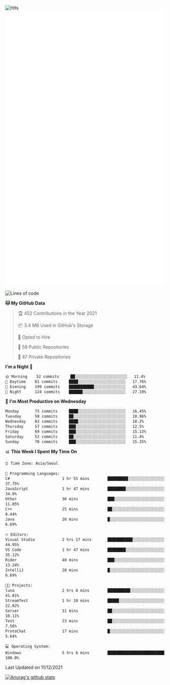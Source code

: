 ![Hits](https://hits.seeyoufarm.com/api/count/incr/badge.svg?url=https%3A%2F%2Fgithub.com%2Fkokose1234&count_bg=%2379C83D&title_bg=%23555555&icon=apple.svg&icon_color=%23E7E7E7&title=hits&edge_flat=false)
<br/>
![Metrics](https://github.com/kokose1234/kokose1234/blob/main/github-metrics.svg)

<!--START_SECTION:waka-->
![Lines of code](https://img.shields.io/badge/From%20Hello%20World%20I%27ve%20Written-9%20Million%20lines%20of%20code-blue)

**🐱 My GitHub Data** 

> 🏆 452 Contributions in the Year 2021
 > 
> 📦 3.4 MB Used in GitHub's Storage 
 > 
> 💼 Opted to Hire
 > 
> 📜 58 Public Repositories 
 > 
> 🔑 87 Private Repositories  
 > 
**I'm a Night 🦉** 

```text
🌞 Morning    52 commits     ██░░░░░░░░░░░░░░░░░░░░░░░   11.4% 
🌆 Daytime    81 commits     ████░░░░░░░░░░░░░░░░░░░░░   17.76% 
🌃 Evening    199 commits    ███████████░░░░░░░░░░░░░░   43.64% 
🌙 Night      124 commits    ██████░░░░░░░░░░░░░░░░░░░   27.19%

```
📅 **I'm Most Productive on Wednesday** 

```text
Monday       75 commits     ████░░░░░░░░░░░░░░░░░░░░░   16.45% 
Tuesday      50 commits     ██░░░░░░░░░░░░░░░░░░░░░░░   10.96% 
Wednesday    83 commits     ████░░░░░░░░░░░░░░░░░░░░░   18.2% 
Thursday     57 commits     ███░░░░░░░░░░░░░░░░░░░░░░   12.5% 
Friday       69 commits     ███░░░░░░░░░░░░░░░░░░░░░░   15.13% 
Saturday     52 commits     ██░░░░░░░░░░░░░░░░░░░░░░░   11.4% 
Sunday       70 commits     ███░░░░░░░░░░░░░░░░░░░░░░   15.35%

```


📊 **This Week I Spent My Time On** 

```text
⌚︎ Time Zone: Asia/Seoul

💬 Programming Languages: 
C#                       1 hr 55 mins        █████████░░░░░░░░░░░░░░░░   37.75% 
JavaScript               1 hr 47 mins        ████████░░░░░░░░░░░░░░░░░   34.9% 
Other                    36 mins             ███░░░░░░░░░░░░░░░░░░░░░░   11.85% 
C++                      25 mins             ██░░░░░░░░░░░░░░░░░░░░░░░   8.44% 
Java                     20 mins             █░░░░░░░░░░░░░░░░░░░░░░░░   6.69%

🔥 Editors: 
Visual Studio            2 hrs 17 mins       ███████████░░░░░░░░░░░░░░   44.95% 
VS Code                  1 hr 47 mins        ████████░░░░░░░░░░░░░░░░░   35.12% 
Rider                    40 mins             ███░░░░░░░░░░░░░░░░░░░░░░   13.24% 
IntelliJ                 20 mins             █░░░░░░░░░░░░░░░░░░░░░░░░   6.69%

🐱‍💻 Projects: 
luna                     2 hrs 8 mins        ██████████░░░░░░░░░░░░░░░   41.81% 
StreamTest               1 hr 10 mins        █████░░░░░░░░░░░░░░░░░░░░   22.82% 
Server                   31 mins             ██░░░░░░░░░░░░░░░░░░░░░░░   10.11% 
Test                     23 mins             ██░░░░░░░░░░░░░░░░░░░░░░░   7.56% 
ProtoChat                17 mins             █░░░░░░░░░░░░░░░░░░░░░░░░   5.64%

💻 Operating System: 
Windows                  5 hrs 6 mins        █████████████████████████   100.0%

```


 Last Updated on 11/12/2021
<!--END_SECTION:waka-->

[![Anurag's github stats](https://github-readme-stats.vercel.app/api?username=kokose1234&theme=dracula)](https://github.com/anuraghazra/github-readme-stats)



	
